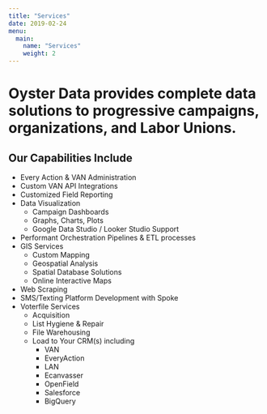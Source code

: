 ```yaml
---
title: "Services"
date: 2019-02-24
menu:
  main:
    name: "Services"
    weight: 2
---
```

# Oyster Data provides complete data solutions to progressive campaigns, organizations, and Labor Unions. #

## Our Capabilities Include ##

* Every Action & VAN Administration
* Custom VAN API Integrations
* Customized Field Reporting
* Data Visualization
  * Campaign Dashboards
  * Graphs, Charts, Plots
  * Google Data Studio / Looker Studio Support
* Performant Orchestration Pipelines &  ETL processes 
* GIS Services
  * Custom Mapping
  * Geospatial Analysis
  * Spatial Database Solutions
  * Online Interactive Maps
* Web Scraping
* SMS/Texting Platform Development with Spoke
* Voterfile Services
  * Acquisition
  * List Hygiene & Repair
  * File Warehousing
  * Load to Your CRM(s) including
    * VAN
    * EveryAction
    * LAN
    * Ecanvasser
    * OpenField
    * Salesforce
    * BigQuery
